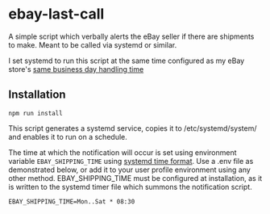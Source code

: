# ebay-last-call

A simple script which verbally alerts the eBay seller if there are shipments to make. Meant to be called via systemd or similar.

I set systemd to run this script at the same time configured as my eBay store's [same business day handling time](https://www.ebay.com/ship/prf#)


## Installation

`npm run install`

This script generates a systemd service, copies it to /etc/systemd/system/ and enables it to run on a schedule.

The time at which the notification will occur is set using environment variable `EBAY_SHIPPING_TIME` using [systemd time format](https://www.freedesktop.org/software/systemd/man/systemd.time.html#). Use a .env file as demonstrated below, or add it to your user profile environment using any other method. EBAY_SHIPPING_TIME must be configured at installation, as it is written to the systemd timer file which summons the notification script.

```
EBAY_SHIPPING_TIME=Mon..Sat * 08:30
```
